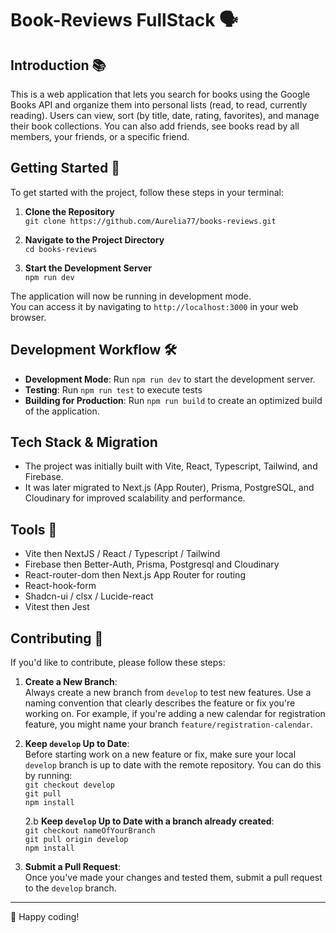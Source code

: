 # Book-Reviews FullStack 🗣️

## Introduction 📚

This is a web application that lets you search for books using the Google Books API and organize them into personal lists (read, to read, currently reading). Users can view, sort (by title, date, rating, favorites), and manage their book collections.
You can also add friends, see books read by all members, your friends, or a specific friend.

## Getting Started 🚀

To get started with the project, follow these steps in your terminal:

1. **Clone the Repository**  
   `git clone https://github.com/Aurelia77/books-reviews.git`

2. **Navigate to the Project Directory**  
   `cd books-reviews`

3. **Start the Development Server**  
   `npm run dev`

The application will now be running in development mode.
<br/>
You can access it by navigating to `http://localhost:3000` in your web browser.

## Development Workflow 🛠️

- **Development Mode**: Run `npm run dev` to start the development server.
- **Testing**: Run `npm run test` to execute tests
- **Building for Production**: Run `npm run build` to create an optimized build of the application.

## Tech Stack & Migration

- The project was initially built with Vite, React, Typescript, Tailwind, and Firebase.
- It was later migrated to Next.js (App Router),
  Prisma, PostgreSQL, and Cloudinary for improved
  scalability and performance.

## Tools 🧰

- Vite then NextJS / React / Typescript / Tailwind
  <br/>
- Firebase then Better-Auth, Prisma, Postgresql and Cloudinary
  <br/>
- React-router-dom then Next.js App Router for routing
  <br/>
- React-hook-form
  <br/>
- Shadcn-ui / clsx / Lucide-react
  <br/>
- Vitest then Jest

## Contributing 🤝

If you'd like to contribute, please follow these steps:

1. **Create a New Branch**:  
   Always create a new branch from `develop` to test new features. Use a naming convention that clearly describes the feature or fix you're working on. For example, if you're adding a new calendar for registration feature, you might name your branch `feature/registration-calendar`.

2. **Keep `develop` Up to Date**:  
   Before starting work on a new feature or fix, make sure your local `develop` branch is up to date with the remote repository. You can do this by running:  
   `git checkout develop`  
   `git pull`  
   `npm install`

   2.b **Keep `develop` Up to Date with a branch already created**:  
   `git checkout nameOfYourBranch`  
   `git pull origin develop`  
   `npm install`

3. **Submit a Pull Request**:  
   Once you've made your changes and tested them, submit a pull request to the `develop` branch.

---

🚀 Happy coding!
